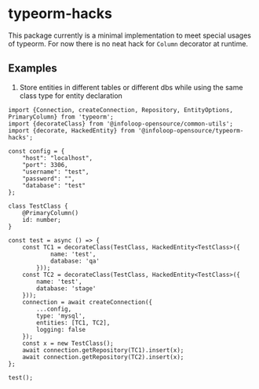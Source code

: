 # typeorm-hacks

This package currently is a minimal implementation to meet special usages of typeorm.
For now there is no neat hack for `Column` decorator at runtime. 

## Examples

1. Store entities in different tables or different dbs while using the same class type for entity declaration

```
import {Connection, createConnection, Repository, EntityOptions, PrimaryColumn} from 'typeorm';
import {decorateClass} from '@infoloop-opensource/common-utils';
import {decorate, HackedEntity} from '@infoloop-opensource/typeorm-hacks';

const config = {
    "host": "localhost",
    "port": 3306,
    "username": "test",
    "password": "",
    "database": "test"
};

class TestClass {
    @PrimaryColumn()
    id: number;
}

const test = async () => {
    const TC1 = decorateClass(TestClass, HackedEntity<TestClass>({
            name: 'test',
            database: 'qa'
        }));
    const TC2 = decorateClass(TestClass, HackedEntity<TestClass>({
        name: 'test',
        database: 'stage'
    }));
    connection = await createConnection({
        ...config,
        type: 'mysql',
        entities: [TC1, TC2],
        logging: false
    });
    const x = new TestClass();
    await connection.getRepository(TC1).insert(x);
    await connection.getRepository(TC2).insert(x);
};

test();
``` 
